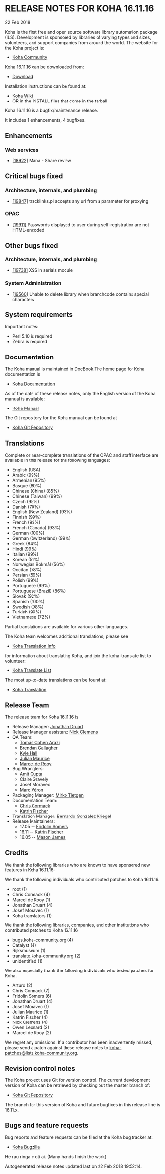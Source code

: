 # RELEASE NOTES FOR KOHA 16.11.16
22 Feb 2018

Koha is the first free and open source software library automation
package (ILS). Development is sponsored by libraries of varying types
and sizes, volunteers, and support companies from around the world. The
website for the Koha project is:

- [Koha Community](http://koha-community.org)

Koha 16.11.16 can be downloaded from:

- [Download](http://download.koha-community.org/koha-16.11.16.tar.gz)

Installation instructions can be found at:

- [Koha Wiki](http://wiki.koha-community.org/wiki/Installation_Documentation)
- OR in the INSTALL files that come in the tarball

Koha 16.11.16 is a bugfix/maintenance release.

It includes 1 enhancements, 4 bugfixes.




## Enhancements

### Web services

- [[18922]](http://bugs.koha-community.org/bugzilla3/show_bug.cgi?id=18922) Mana - Share review


## Critical bugs fixed

### Architecture, internals, and plumbing

- [[19847]](http://bugs.koha-community.org/bugzilla3/show_bug.cgi?id=19847) tracklinks.pl accepts any url from a parameter for proxying

### OPAC

- [[19911]](http://bugs.koha-community.org/bugzilla3/show_bug.cgi?id=19911) Passwords displayed to user during self-registration are not HTML-encoded


## Other bugs fixed

### Architecture, internals, and plumbing

- [[19738]](http://bugs.koha-community.org/bugzilla3/show_bug.cgi?id=19738) XSS in serials module

### System Administration

- [[19560]](http://bugs.koha-community.org/bugzilla3/show_bug.cgi?id=19560) Unable to delete library when branchcode contains special characters



## System requirements

Important notes:
    
- Perl 5.10 is required
- Zebra is required

## Documentation

The Koha manual is maintained in DocBook.The home page for Koha 
documentation is 

- [Koha Documentation](http://koha-community.org/documentation/)

As of the date of these release notes, only the English version of the
Koha manual is available:

- [Koha Manual](http://manual.koha-community.org//en/)

The Git repository for the Koha manual can be found at

- [Koha Git Repository](http://git.koha-community.org/gitweb/?p=kohadocs.git;a=summary)

## Translations

Complete or near-complete translations of the OPAC and staff
interface are available in this release for the following languages:

- English (USA)
- Arabic (99%)
- Armenian (95%)
- Basque (80%)
- Chinese (China) (85%)
- Chinese (Taiwan) (99%)
- Czech (95%)
- Danish (70%)
- English (New Zealand) (93%)
- Finnish (99%)
- French (99%)
- French (Canada) (93%)
- German (100%)
- German (Switzerland) (99%)
- Greek (84%)
- Hindi (99%)
- Italian (99%)
- Korean (51%)
- Norwegian Bokmål (56%)
- Occitan (78%)
- Persian (59%)
- Polish (99%)
- Portuguese (99%)
- Portuguese (Brazil) (86%)
- Slovak (92%)
- Spanish (100%)
- Swedish (98%)
- Turkish (99%)
- Vietnamese (72%)

Partial translations are available for various other languages.

The Koha team welcomes additional translations; please see

- [Koha Translation Info](http://wiki.koha-community.org/wiki/Translating_Koha)

for information about translating Koha, and join the koha-translate 
list to volunteer:

- [Koha Translate List](http://lists.koha-community.org/cgi-bin/mailman/listinfo/koha-translate)

The most up-to-date translations can be found at:

- [Koha Translation](http://translate.koha-community.org/)

## Release Team

The release team for Koha 16.11.16 is

- Release Manager: [Jonathan Druart](mailto:jonathan.druart@bugs.koha-community.org)
- Release Manager assistant: [Nick Clemens](mailto:nick@bywatersolutions.com)
- QA Team:
  - [Tomás Cohen Arazi](mailto:tomascohen@gmail.com)
  - [Brendan Gallagher](mailto:brendan@bywatersolutions.com)
  - [Kyle Hall](mailto:kyle@bywatersolutions.com)
  - [Julian Maurice](mailto:julian.maurice@biblibre.com)
  - [Marcel de Rooy](mailto:m.de.rooy@rijksmuseum.nl)
- Bug Wranglers:
  - [Amit Gupta](mailto:amitddng135@gmail.com)
  - Claire Gravely
  - Josef Moravec
  - [Marc Véron](mailto:veron@veron.ch)
- Packaging Manager: [Mirko Tietgen](mailto:mirko@abunchofthings.net)
- Documentation Team:
  - [Chris Cormack](mailto:chrisc@catalyst.net.nz)
  - [Katrin Fischer](mailto:Katrin.Fischer@bsz-bw.de)
- Translation Manager: [Bernardo Gonzalez Kriegel](mailto:bgkriegel@gmail.com)
- Release Maintainers:
  - 17.05 -- [Fridolin Somers](mailto:fridolin.somers@biblibre.com)
  - 16.11 -- [Katrin Fischer](mailto:Katrin.Fischer@bsz-bw.de)
  - 16.05 -- [Mason James](mailto:mtj@kohaaloha.com)

## Credits
We thank the following libraries who are known to have sponsored
new features in Koha 16.11.16:


We thank the following individuals who contributed patches to Koha 16.11.16.

- root (1)
- Chris Cormack (4)
- Marcel de Rooy (1)
- Jonathan Druart (4)
- Josef Moravec (1)
- Koha translators (1)

We thank the following libraries, companies, and other institutions who contributed
patches to Koha 16.11.16

- bugs.koha-community.org (4)
- Catalyst (4)
- Rijksmuseum (1)
- translate.koha-community.org (2)
- unidentified (1)

We also especially thank the following individuals who tested patches
for Koha.

- Arturo (2)
- Chris Cormack (7)
- Fridolin Somers (6)
- Jonathan Druart (4)
- Josef Moravec (1)
- Julian Maurice (1)
- Katrin Fischer (4)
- Nick Clemens (4)
- Owen Leonard (2)
- Marcel de Rooy (2)


We regret any omissions.  If a contributor has been inadvertently missed,
please send a patch against these release notes to 
koha-patches@lists.koha-community.org.

## Revision control notes

The Koha project uses Git for version control.  The current development 
version of Koha can be retrieved by checking out the master branch of:

- [Koha Git Repository](git://git.koha-community.org/koha.git)

The branch for this version of Koha and future bugfixes in this release
line is 16.11.x.

## Bugs and feature requests

Bug reports and feature requests can be filed at the Koha bug
tracker at:

- [Koha Bugzilla](http://bugs.koha-community.org)

He rau ringa e oti ai.
(Many hands finish the work)

Autogenerated release notes updated last on 22 Feb 2018 19:52:14.

